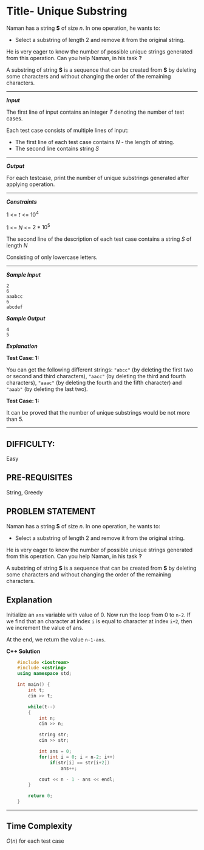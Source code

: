 # Title- Unique Substring

Naman has a string **S** of size $n$. In one operation, he wants to:

- Select a substring of length $2$ and remove it from the original string.

He is very eager to know the number of possible unique strings generated from this operation. Can you help Naman, in his task **?**

A substring of string **S** is a sequence that can be created from **S** by deleting some characters and without changing the order of the remaining characters.

---
***Input***

The first line of input contains an integer $T$ denoting the number of test cases.

Each test case consists of multiple lines of input:

- The first line of each test case contains $N$ - the length of string.
- The second line contains string $S$ 

---
***Output***

For each testcase, print the number of unique substrings generated after applying operation.

---

***Constraints***

1 <= $t$ <= $10^{4}$

1 <= $N$ <= $2*10^{5}$ 

The second line of the description of each test case contains a string $S$ of length $N$

Consisting of only lowercase letters.

---

***Sample Input***

```
2
6
aaabcc
6
abcdef
```

***Sample Output***

```
4
5
```

***Explanation***

**Test Case: 1:**

You can get the following different strings: `"abcc"` (by deleting the first two or second and third characters), `"aacc"` (by deleting the third and fourth characters), `"aaac"` (by deleting the fourth and the fifth character) and `"aaab"` (by deleting the last two).

**Test Case: 1:**

It can be proved that the number of unique substrings would be not more than 5.

---

## DIFFICULTY:

Easy

## PRE-REQUISITES

String, Greedy

## PROBLEM STATEMENT

Naman has a string **S** of size $n$. In one operation, he wants to:

- Select a substring of length $2$ and remove it from the original string.

He is very eager to know the number of possible unique strings generated from this operation. Can you help Naman, in his task **?**

A substring of string **S** is a sequence that can be created from **S** by deleting some characters and without changing the order of the remaining characters.

## Explanation


Initialize an `ans` variable with value of 0. Now run the loop from 0 to `n-2`. If we find that an character at index `i` is equal to character at index `i+2`, then we increment the value of ans. 

At the end, we return the value `n-1-ans`.

**C++ Solution**
```cpp
    #include <iostream>
    #include <cstring>
    using namespace std;

    int main() {
        int t;
        cin >> t;

        while(t--)
        {
            int n;
            cin >> n;

            string str;
            cin >> str;

            int ans = 0;
            for(int i = 0; i < n-2; i++)
                if(str[i] == str[i+2])
                    ans++;

            cout << n - 1 - ans << endl;
        }

        return 0;
    }
```
---

## Time Complexity

$O$($n$) for each test case